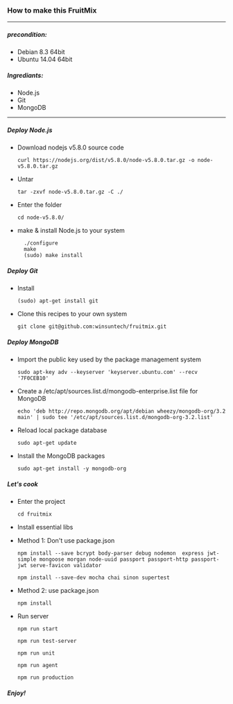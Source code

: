 ### How to make this FruitMix

***

##### precondition:

* Debian 8.3 64bit
* Ubuntu 14.04 64bit

##### Ingrediants:

* Node.js
* Git
* MongoDB

***

##### Deploy Node.js

* Download nodejs v5.8.0 source code<p>
`curl https://nodejs.org/dist/v5.8.0/node-v5.8.0.tar.gz -o node-v5.8.0.tar.gz`<p>

* Untar<p>
`tar -zxvf node-v5.8.0.tar.gz -C ./`<p>

* Enter the folder<p>
`cd node-v5.8.0/`<p>

* make & install Node.js to your system<p>

        ./configure
        make
        (sudo) make install
        
##### Deploy Git

* Install<p>
`(sudo) apt-get install git`<p>

* Clone this recipes to your own system<p>
`git clone git@github.com:winsuntech/fruitmix.git`<p>

##### Deploy MongoDB

* Import the public key used by the package management system<p>
`sudo apt-key adv --keyserver 'keyserver.ubuntu.com' --recv '7F0CEB10'`<p>

* Create a /etc/apt/sources.list.d/mongodb-enterprise.list file for MongoDB<p>
`echo 'deb http://repo.mongodb.org/apt/debian wheezy/mongodb-org/3.2 main' | sudo tee '/etc/apt/sources.list.d/mongodb-org-3.2.list'`<p>

* Reload local package database<p>
`sudo apt-get update`<p>

* Install the MongoDB packages<p>
`sudo apt-get install -y mongodb-org`<p>

##### Let's cook

+ Enter the project<p>
`cd fruitmix`<p>

+ Install essential libs<p>
 - Method 1: Don't use package.json<p>
 `npm install --save bcrypt body-parser debug nodemon  express jwt-simple mongoose morgan node-uuid passport passport-http passport-jwt serve-favicon validator`<p>
 `npm install --save-dev mocha chai sinon supertest`<p>
 - Method 2: use package.json<p>
 `npm install`<p>

+ Run server<p>
`npm run start`<p>
`npm run test-server`<p>
`npm run unit`<p>
`npm run agent`<p>
`npm run production`<p>

##### Enjoy!
